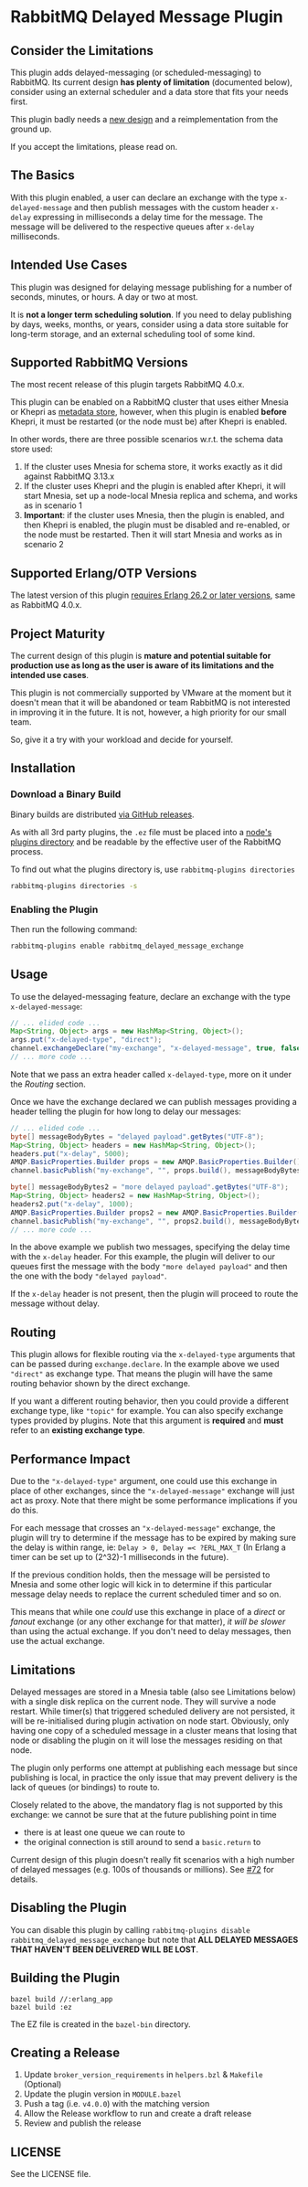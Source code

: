 # RabbitMQ Delayed Message Plugin

## Consider the Limitations

This plugin adds delayed-messaging (or scheduled-messaging) to
RabbitMQ. Its current design **has plenty of limitation** (documented below),
consider using an external scheduler and a data store that fits your needs
first.

This plugin badly needs a [new design](https://github.com/rabbitmq/rabbitmq-delayed-message-exchange/issues/229)
and a reimplementation from the ground up.

If you accept the limitations, please read on.

## The Basics

With this plugin enabled, a user can declare an exchange with the type `x-delayed-message` and
then publish messages with the custom header `x-delay` expressing in
milliseconds a delay time for the message. The message will be
delivered to the respective queues after `x-delay` milliseconds.

## Intended Use Cases

This plugin was designed for delaying message publishing for a number of seconds, minutes, or hours.
A day or two at most.

It is **not a longer term scheduling solution**. If you need to delay publishing by days, weeks, months, or years,
consider using a data store suitable for long-term storage, and an external scheduling tool
of some kind.


## Supported RabbitMQ Versions

The most recent release of this plugin targets RabbitMQ 4.0.x.

This plugin can be enabled on a RabbitMQ cluster that uses either Mnesia or Khepri as [metadata store](https://www.rabbitmq.com/docs/metadata-store),
however, when this plugin is enabled **before** Khepri, it must be restarted (or the node must be)
after Khepri is enabled.

In other words, there are three possible scenarios w.r.t. the schema data store used:

1. If the cluster uses Mnesia for schema store, it works exactly as it did against RabbitMQ 3.13.x
2. If the cluster uses Khepri and the plugin is enabled after Khepri, it will start Mnesia, set up a node-local Mnesia replica and schema, and works as in scenario 1
3. **Important**: if the cluster uses Mnesia, then the plugin is enabled, and then Khepri is enabled, the plugin must be disabled and re-enabled, or the node must be restarted.
   Then it will start Mnesia and works as in scenario 2

## Supported Erlang/OTP Versions

The latest version of this plugin [requires Erlang 26.2 or later versions](https://www.rabbitmq.com/which-erlang.html), same as RabbitMQ 4.0.x.

## Project Maturity

The current design of this plugin is **mature and potential suitable for production use
as long as the user is aware of its limitations and the intended use cases**.

This plugin is not commercially supported by VMware at the moment but
it doesn't mean that it will be abandoned or team RabbitMQ is not interested
in improving it in the future. It is not, however, a high priority for our small team.

So, give it a try with your workload and decide for yourself.


## Installation

### Download a Binary Build

Binary builds are distributed [via GitHub releases](https://github.com/rabbitmq/rabbitmq-delayed-message-exchange/releases).

As with all 3rd party plugins, the `.ez` file must be placed into a [node's plugins directory](https://rabbitmq.com/plugins.html#plugin-directories)
and be readable by the effective user of the RabbitMQ process.

To find out what the plugins directory is, use `rabbitmq-plugins directories`

``` bash
rabbitmq-plugins directories -s
```

### Enabling the Plugin

Then run the following command:

``` bash
rabbitmq-plugins enable rabbitmq_delayed_message_exchange
```

## Usage ##

To use the delayed-messaging feature, declare an exchange with the
type `x-delayed-message`:


```java
// ... elided code ...
Map<String, Object> args = new HashMap<String, Object>();
args.put("x-delayed-type", "direct");
channel.exchangeDeclare("my-exchange", "x-delayed-message", true, false, args);
// ... more code ...
```

Note that we pass an extra header called `x-delayed-type`, more on it
under the _Routing_ section.

Once we have the exchange declared we can publish messages providing a
header telling the plugin for how long to delay our messages:

```java
// ... elided code ...
byte[] messageBodyBytes = "delayed payload".getBytes("UTF-8");
Map<String, Object> headers = new HashMap<String, Object>();
headers.put("x-delay", 5000);
AMQP.BasicProperties.Builder props = new AMQP.BasicProperties.Builder().headers(headers);
channel.basicPublish("my-exchange", "", props.build(), messageBodyBytes);

byte[] messageBodyBytes2 = "more delayed payload".getBytes("UTF-8");
Map<String, Object> headers2 = new HashMap<String, Object>();
headers2.put("x-delay", 1000);
AMQP.BasicProperties.Builder props2 = new AMQP.BasicProperties.Builder().headers(headers2);
channel.basicPublish("my-exchange", "", props2.build(), messageBodyBytes2);
// ... more code ...
```

In the above example we publish two messages, specifying the delay
time with the `x-delay` header. For this example, the plugin will
deliver to our queues first the message with the body `"more delayed
payload"` and then the one with the body `"delayed payload"`.

If the `x-delay` header is not present, then the plugin will proceed
to route the message without delay.

## Routing ##

This plugin allows for flexible routing via the `x-delayed-type`
arguments that can be passed during `exchange.declare`. In the example
above we used `"direct"` as exchange type. That means the plugin
will have the same routing behavior shown by the direct exchange.

If you want a different routing behavior, then you could provide a
different exchange type, like `"topic"` for example. You can also
specify exchange types provided by plugins. Note that this argument is
**required** and **must** refer to an **existing exchange type**.

## Performance Impact ##

Due to the `"x-delayed-type"` argument, one could use this exchange in
place of other exchanges, since the `"x-delayed-message"` exchange
will just act as proxy. Note that there might be some performance
implications if you do this.

For each message that crosses an `"x-delayed-message"` exchange, the
plugin will try to determine if the message has to be expired by
making sure the delay is within range, ie: `Delay > 0, Delay =<
?ERL_MAX_T` (In Erlang a timer can be set up to (2^32)-1 milliseconds
in the future).

If the previous condition holds, then the message will be persisted to
Mnesia and some other logic will kick in to determine if this
particular message delay needs to replace the current scheduled timer
and so on.

This means that while one _could_ use this exchange in place of a
_direct_ or _fanout_ exchange (or any other exchange for that matter),
_it will be slower_ than using the actual exchange. If you don't need
to delay messages, then use the actual exchange.


## Limitations

Delayed messages are stored in a Mnesia table (also see Limitations below)
with a single disk replica on the current node. They will survive a node
restart. While timer(s) that triggered scheduled delivery are not persisted,
it will be re-initialised during plugin activation on node start.
Obviously, only having one copy of a scheduled message in a cluster means
that losing that node or disabling the plugin on it will lose the
messages residing on that node.

The plugin only performs one attempt at publishing each message but since publishing
is local, in practice the only issue that may prevent delivery is the lack of queues
(or bindings) to route to. 

Closely related to the above, the mandatory flag is not supported by this exchange:
we cannot be sure that at the future publishing point in time

 * there is at least one queue we can route to
 * the original connection is still around to send a `basic.return` to
 
Current design of this plugin doesn't really fit scenarios
with a high number of delayed messages (e.g. 100s of thousands or millions).
See [#72](https://github.com/rabbitmq/rabbitmq-delayed-message-exchange/issues/72) for details.

## Disabling the Plugin ##

You can disable this plugin by calling `rabbitmq-plugins disable
rabbitmq_delayed_message_exchange` but note that **ALL DELAYED MESSAGES THAT
HAVEN'T BEEN DELIVERED WILL BE LOST**.

## Building the Plugin

```shell
bazel build //:erlang_app
bazel build :ez
```

The EZ file is created in the `bazel-bin` directory.

## Creating a Release

1. Update `broker_version_requirements` in `helpers.bzl` & `Makefile` (Optional)
1. Update the plugin version in `MODULE.bazel`
1. Push a tag (i.e. `v4.0.0`) with the matching version
1. Allow the Release workflow to run and create a draft release
1. Review and publish the release

## LICENSE

See the LICENSE file.
